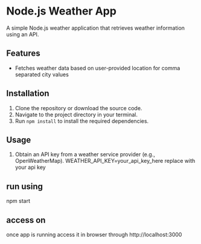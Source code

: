 # Node.js Weather App

A simple Node.js weather application that retrieves weather information using an API.

## Features

- Fetches weather data based on user-provided location for comma separated city values

## Installation

1. Clone the repository or download the source code.
2. Navigate to the project directory in your terminal.
3. Run `npm install` to install the required dependencies.

## Usage

1. Obtain an API key from a weather service provider (e.g., OpenWeatherMap).
   WEATHER_API_KEY=your_api_key_here
   replace with your api key
   
## run using
npm start

## access on 
once app is running access it in browser through http://localhost:3000
